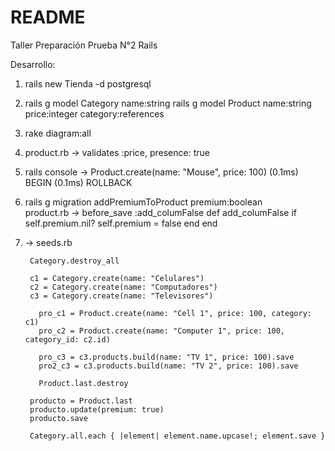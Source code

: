 # README

Taller Preparación Prueba N°2 Rails

Desarrollo:

1. rails new Tienda -d postgresql

2. rails g model Category name:string
   rails g model Product name:string price:integer category:references

3. rake diagram:all

4. product.rb -> validates :price, presence: true

5. rails console -> Product.create(name: "Mouse", price: 100)   (0.1ms)  BEGIN
                    (0.1ms)  ROLLBACK

6. rails g migration addPremiumToProduct premium:boolean  
   product.rb ->   before_save :add_columFalse
                    def add_columFalse
                      if self.premium.nil?
                        self.premium = false
                      end
                    end

7. -> seeds.rb 

        Category.destroy_all

        c1 = Category.create(name: "Celulares")
        c2 = Category.create(name: "Computadores")
        c3 = Category.create(name: "Televisores")

          pro_c1 = Product.create(name: "Cell 1", price: 100, category: c1)
          pro_c2 = Product.create(name: "Computer 1", price: 100, category_id: c2.id)

          pro_c3 = c3.products.build(name: "TV 1", price: 100).save
          pro2_c3 = c3.products.build(name: "TV 2", price: 100).save

          Product.last.destroy

        producto = Product.last
        producto.update(premium: true)
        producto.save

        Category.all.each { |element| element.name.upcase!; element.save }